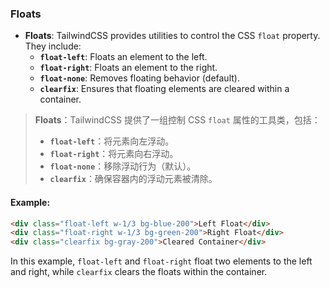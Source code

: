 ### Floats

- **Floats**: TailwindCSS provides utilities to control the CSS `float` property. They include:
  - **`float-left`**: Floats an element to the left.
  - **`float-right`**: Floats an element to the right.
  - **`float-none`**: Removes floating behavior (default).
  - **`clearfix`**: Ensures that floating elements are cleared within a container.

> **Floats**：TailwindCSS 提供了一组控制 CSS `float` 属性的工具类，包括：  
> - **`float-left`**：将元素向左浮动。  
> - **`float-right`**：将元素向右浮动。  
> - **`float-none`**：移除浮动行为（默认）。  
> - **`clearfix`**：确保容器内的浮动元素被清除。

#### Example:

<audio src="C:\Users\10691\Downloads\float-left`将元素设.mp3"></audio>

```html
<div class="float-left w-1/3 bg-blue-200">Left Float</div>
<div class="float-right w-1/3 bg-green-200">Right Float</div>
<div class="clearfix bg-gray-200">Cleared Container</div>
```

In this example, `float-left` and `float-right` float two elements to the left and right, while `clearfix` clears the floats within the container.